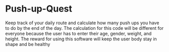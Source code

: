 # Push-up-Quest
Keep track of your daily route and calculate how many push ups you have to do by the end of the day. The calculation for this code will be different for everyone because the user has to enter their age, gender, weight, and height. The reward for using this software will keep the user body stay in shape and be healthy
